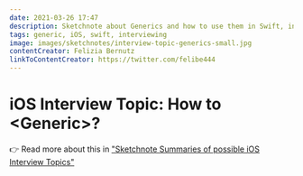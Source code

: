 ```yaml
---
date: 2021-03-26 17:47
description: Sketchnote about Generics and how to use them in Swift, in detail about naming conventions, type constraints and code examples.
tags: generic, iOS, swift, interviewing
image: images/sketchnotes/interview-topic-generics-small.jpg
contentCreator: Felizia Bernutz
linkToContentCreator: https://twitter.com/felibe444
---
```


# iOS Interview Topic: How to \<Generic\>?

👉 Read more about this in ["Sketchnote Summaries of possible iOS Interview Topics"](https://fbernutz.github.io/posts/summaries-ios-interview-topics/)
